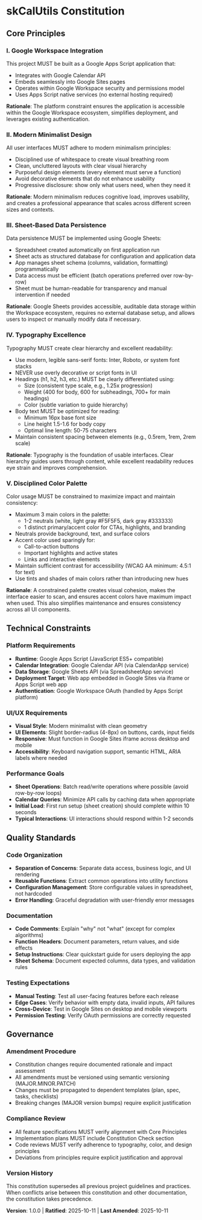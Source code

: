 <!--
  SYNC IMPACT REPORT
  Version change: [INITIAL] → 1.0.0

  This is the initial constitution for the skCalUtils project.

  Added sections:
  - Core Principles (5 principles covering platform, design, data, typography, color)
  - Technical Constraints
  - Quality Standards
  - Governance

  Templates reviewed:
  ✅ .specify/templates/plan-template.md - Constitution Check section ready
  ✅ .specify/templates/spec-template.md - Requirements alignment confirmed
  ✅ .specify/templates/tasks-template.md - Task categorization compatible
  ✅ .claude/commands/*.md - Command files reviewed, no agent-specific references found

  Follow-up TODOs: None
-->

# skCalUtils Constitution

## Core Principles

### I. Google Workspace Integration

This project MUST be built as a Google Apps Script application that:
- Integrates with Google Calendar API
- Embeds seamlessly into Google Sites pages
- Operates within Google Workspace security and permissions model
- Uses Apps Script native services (no external hosting required)

**Rationale**: The platform constraint ensures the application is accessible within the
Google Workspace ecosystem, simplifies deployment, and leverages existing authentication.

### II. Modern Minimalist Design

All user interfaces MUST adhere to modern minimalism principles:
- Disciplined use of whitespace to create visual breathing room
- Clean, uncluttered layouts with clear visual hierarchy
- Purposeful design elements (every element must serve a function)
- Avoid decorative elements that do not enhance usability
- Progressive disclosure: show only what users need, when they need it

**Rationale**: Modern minimalism reduces cognitive load, improves usability, and creates
a professional appearance that scales across different screen sizes and contexts.

### III. Sheet-Based Data Persistence

Data persistence MUST be implemented using Google Sheets:
- Spreadsheet created automatically on first application run
- Sheet acts as structured database for configuration and application data
- App manages sheet schema (columns, validation, formatting) programmatically
- Data access must be efficient (batch operations preferred over row-by-row)
- Sheet must be human-readable for transparency and manual intervention if needed

**Rationale**: Google Sheets provides accessible, auditable data storage within the
Workspace ecosystem, requires no external database setup, and allows users to inspect
or manually modify data if necessary.

### IV. Typography Excellence

Typography MUST create clear hierarchy and excellent readability:
- Use modern, legible sans-serif fonts: Inter, Roboto, or system font stacks
- NEVER use overly decorative or script fonts in UI
- Headings (h1, h2, h3, etc.) MUST be clearly differentiated using:
  - Size (consistent type scale, e.g., 1.25x progression)
  - Weight (400 for body, 600 for subheadings, 700+ for main headings)
  - Color (subtle variation to guide hierarchy)
- Body text MUST be optimized for reading:
  - Minimum 16px base font size
  - Line height 1.5-1.6 for body copy
  - Optimal line length: 50-75 characters
- Maintain consistent spacing between elements (e.g., 0.5rem, 1rem, 2rem scale)

**Rationale**: Typography is the foundation of usable interfaces. Clear hierarchy guides
users through content, while excellent readability reduces eye strain and improves
comprehension.

### V. Disciplined Color Palette

Color usage MUST be constrained to maximize impact and maintain consistency:
- Maximum 3 main colors in the palette:
  - 1-2 neutrals (white, light gray #F5F5F5, dark gray #333333)
  - 1 distinct primary/accent color for CTAs, highlights, and branding
- Neutrals provide background, text, and surface colors
- Accent color used sparingly for:
  - Call-to-action buttons
  - Important highlights and active states
  - Links and interactive elements
- Maintain sufficient contrast for accessibility (WCAG AA minimum: 4.5:1 for text)
- Use tints and shades of main colors rather than introducing new hues

**Rationale**: A constrained palette creates visual cohesion, makes the interface easier
to scan, and ensures accent colors have maximum impact when used. This also simplifies
maintenance and ensures consistency across all UI components.

## Technical Constraints

### Platform Requirements

- **Runtime**: Google Apps Script (JavaScript ES5+ compatible)
- **Calendar Integration**: Google Calendar API (via CalendarApp service)
- **Data Storage**: Google Sheets API (via SpreadsheetApp service)
- **Deployment Target**: Web app embedded in Google Sites via iframe or Apps Script web app
- **Authentication**: Google Workspace OAuth (handled by Apps Script platform)

### UI/UX Requirements

- **Visual Style**: Modern minimalist with clean geometry
- **UI Elements**: Slight border-radius (4-8px) on buttons, cards, input fields
- **Responsive**: Must function in Google Sites iframe across desktop and mobile
- **Accessibility**: Keyboard navigation support, semantic HTML, ARIA labels where needed

### Performance Goals

- **Sheet Operations**: Batch read/write operations where possible (avoid row-by-row loops)
- **Calendar Queries**: Minimize API calls by caching data when appropriate
- **Initial Load**: First run setup (sheet creation) should complete within 10 seconds
- **Typical Interactions**: UI interactions should respond within 1-2 seconds

## Quality Standards

### Code Organization

- **Separation of Concerns**: Separate data access, business logic, and UI rendering
- **Reusable Functions**: Extract common operations into utility functions
- **Configuration Management**: Store configurable values in spreadsheet, not hardcoded
- **Error Handling**: Graceful degradation with user-friendly error messages

### Documentation

- **Code Comments**: Explain "why" not "what" (except for complex algorithms)
- **Function Headers**: Document parameters, return values, and side effects
- **Setup Instructions**: Clear quickstart guide for users deploying the app
- **Sheet Schema**: Document expected columns, data types, and validation rules

### Testing Expectations

- **Manual Testing**: Test all user-facing features before each release
- **Edge Cases**: Verify behavior with empty data, invalid inputs, API failures
- **Cross-Device**: Test in Google Sites on desktop and mobile viewports
- **Permission Testing**: Verify OAuth permissions are correctly requested

## Governance

### Amendment Procedure

- Constitution changes require documented rationale and impact assessment
- All amendments must be versioned using semantic versioning (MAJOR.MINOR.PATCH)
- Changes must be propagated to dependent templates (plan, spec, tasks, checklists)
- Breaking changes (MAJOR version bumps) require explicit justification

### Compliance Review

- All feature specifications MUST verify alignment with Core Principles
- Implementation plans MUST include Constitution Check section
- Code reviews MUST verify adherence to typography, color, and design principles
- Deviations from principles require explicit justification and approval

### Version History

This constitution supersedes all previous project guidelines and practices. When
conflicts arise between this constitution and other documentation, the constitution
takes precedence.

**Version**: 1.0.0 | **Ratified**: 2025-10-11 | **Last Amended**: 2025-10-11
